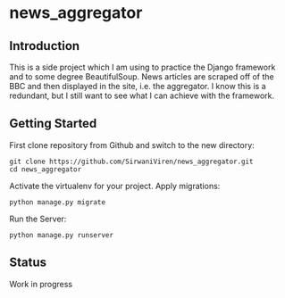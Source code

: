 # news_aggregator
## Introduction
This is a side project which I am using to practice the Django framework and to some degree BeautifulSoup. News articles are scraped off of the BBC and then displayed in the site, i.e. the aggregator. I know this is a redundant, but I still want to see what I can achieve with the framework.
## Getting Started
First clone repository from Github and switch to the new directory:
```
git clone https://github.com/SirwaniViren/news_aggregator.git
cd news_aggregator
```
Activate the virtualenv for your project.
Apply migrations:
```
python manage.py migrate
```
Run the Server:
```
python manage.py runserver
```

## Status
Work in progress
